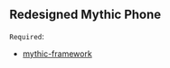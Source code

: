 ## Redesigned Mythic Phone

`Required`:
- [mythic-framework](https://github.com/Mythic-Framework/mythic-framework)
